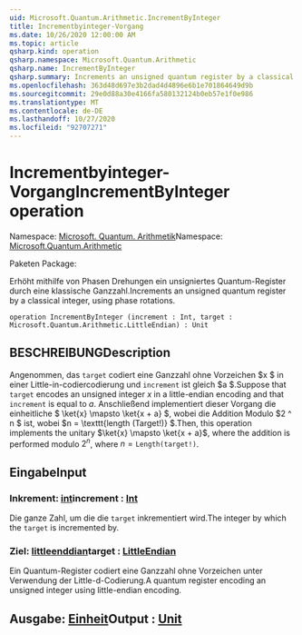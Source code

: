 ```yaml
---
uid: Microsoft.Quantum.Arithmetic.IncrementByInteger
title: Incrementbyinteger-Vorgang
ms.date: 10/26/2020 12:00:00 AM
ms.topic: article
qsharp.kind: operation
qsharp.namespace: Microsoft.Quantum.Arithmetic
qsharp.name: IncrementByInteger
qsharp.summary: Increments an unsigned quantum register by a classical integer, using phase rotations.
ms.openlocfilehash: 363d48d697e3b2dad4d4896e6b1e701864649d9b
ms.sourcegitcommit: 29e0d88a30e4166fa580132124b0eb57e1f0e986
ms.translationtype: MT
ms.contentlocale: de-DE
ms.lasthandoff: 10/27/2020
ms.locfileid: "92707271"
---
```

# <a name="incrementbyinteger-operation"></a><span data-ttu-id="9dd18-102">Incrementbyinteger-Vorgang</span><span class="sxs-lookup"><span data-stu-id="9dd18-102">IncrementByInteger operation</span></span>

<span data-ttu-id="9dd18-103">Namespace: [Microsoft. Quantum. Arithmetik](xref:Microsoft.Quantum.Arithmetic)</span><span class="sxs-lookup"><span data-stu-id="9dd18-103">Namespace: [Microsoft.Quantum.Arithmetic](xref:Microsoft.Quantum.Arithmetic)</span></span>

<span data-ttu-id="9dd18-104">Paketen [](https://nuget.org/packages/)</span><span class="sxs-lookup"><span data-stu-id="9dd18-104">Package: [](https://nuget.org/packages/)</span></span>


<span data-ttu-id="9dd18-105">Erhöht mithilfe von Phasen Drehungen ein unsigniertes Quantum-Register durch eine klassische Ganzzahl.</span><span class="sxs-lookup"><span data-stu-id="9dd18-105">Increments an unsigned quantum register by a classical integer, using phase rotations.</span></span>

```qsharp
operation IncrementByInteger (increment : Int, target : Microsoft.Quantum.Arithmetic.LittleEndian) : Unit
```


## <a name="description"></a><span data-ttu-id="9dd18-106">BESCHREIBUNG</span><span class="sxs-lookup"><span data-stu-id="9dd18-106">Description</span></span>

<span data-ttu-id="9dd18-107">Angenommen, das `target` codiert eine Ganzzahl ohne Vorzeichen $x $ in einer Little-in-codiercodierung und `increment` ist gleich $a $.</span><span class="sxs-lookup"><span data-stu-id="9dd18-107">Suppose that `target` encodes an unsigned integer $x$ in a little-endian encoding and that `increment` is equal to $a$.</span></span>
<span data-ttu-id="9dd18-108">Anschließend implementiert dieser Vorgang die einheitliche $ \ket{x} \mapsto \ket{x + a} $, wobei die Addition Modulo $2 ^ n $ ist, wobei $n = \texttt{length (Target!)} $.</span><span class="sxs-lookup"><span data-stu-id="9dd18-108">Then, this operation implements the unitary $\ket{x} \mapsto \ket{x + a}$, where the addition is performed modulo $2^n$, where $n = \texttt{Length(target!)}$.</span></span>

## <a name="input"></a><span data-ttu-id="9dd18-109">Eingabe</span><span class="sxs-lookup"><span data-stu-id="9dd18-109">Input</span></span>

### <a name="increment--int"></a><span data-ttu-id="9dd18-110">Inkrement: [int](xref:microsoft.quantum.lang-ref.int)</span><span class="sxs-lookup"><span data-stu-id="9dd18-110">increment : [Int](xref:microsoft.quantum.lang-ref.int)</span></span>

<span data-ttu-id="9dd18-111">Die ganze Zahl, um die die `target` inkrementiert wird.</span><span class="sxs-lookup"><span data-stu-id="9dd18-111">The integer by which the `target` is incremented by.</span></span>


### <a name="target--littleendian"></a><span data-ttu-id="9dd18-112">Ziel: [littleenddian](xref:Microsoft.Quantum.Arithmetic.LittleEndian)</span><span class="sxs-lookup"><span data-stu-id="9dd18-112">target : [LittleEndian](xref:Microsoft.Quantum.Arithmetic.LittleEndian)</span></span>

<span data-ttu-id="9dd18-113">Ein Quantum-Register codiert eine Ganzzahl ohne Vorzeichen unter Verwendung der Little-d-Codierung.</span><span class="sxs-lookup"><span data-stu-id="9dd18-113">A quantum register encoding an unsigned integer using little-endian encoding.</span></span>



## <a name="output--unit"></a><span data-ttu-id="9dd18-114">Ausgabe: [Einheit](xref:microsoft.quantum.lang-ref.unit)</span><span class="sxs-lookup"><span data-stu-id="9dd18-114">Output : [Unit](xref:microsoft.quantum.lang-ref.unit)</span></span>

